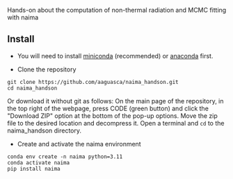 Hands-on about the computation of non-thermal radiation and MCMC fitting with naima

## Install

- You will need to install [miniconda](https://docs.conda.io/en/latest/miniconda.html) (recommended) or [anaconda](https://www.anaconda.com/distribution/#download-section) first. 

- Clone the repository
```
git clone https://github.com/aaguasca/naima_handson.git
cd naima_handson
```
Or download it without git as follows: 
On the main page of the repository, in the top right of the webpage, press CODE (green button) and click the "Download ZIP" option at the bottom of the pop-up options. 
Move the zip file to the desired location and decompress it. 
Open a terminal and `cd` to the naima_handson directory. 

- Create and activate the naima environment
```
conda env create -n naima python=3.11
conda activate naima
pip install naima
```
